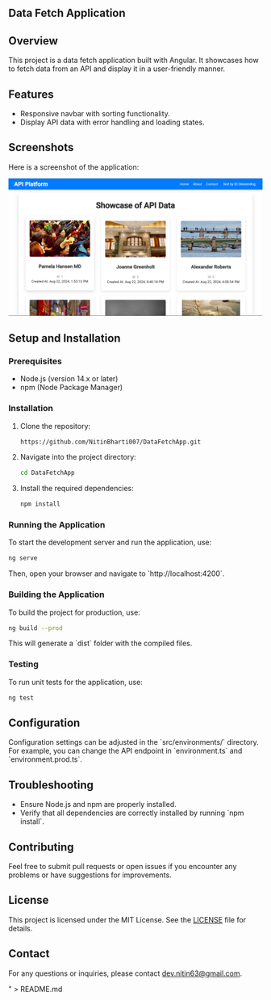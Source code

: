 ## Data Fetch Application

## Overview
This project is a data fetch application built with Angular. It showcases how to fetch data from an API and display it in a user-friendly manner.

## Features
- Responsive navbar with sorting functionality.
- Display API data with error handling and loading states.

## Screenshots

Here is a screenshot of the application:

![Application Screenshot](DataFetchApp.png)

## Setup and Installation

### Prerequisites
- Node.js (version 14.x or later)
- npm (Node Package Manager)

### Installation
1. Clone the repository:
    ```bash
    https://github.com/NitinBharti007/DataFetchApp.git
    ```
2. Navigate into the project directory:
    ```bash
    cd DataFetchApp
    ```
3. Install the required dependencies:
    ```bash
    npm install
    ```

### Running the Application
To start the development server and run the application, use:
```bash
ng serve
```
Then, open your browser and navigate to \`http://localhost:4200\`.

### Building the Application
To build the project for production, use:
```bash
ng build --prod
```
This will generate a \`dist\` folder with the compiled files.

### Testing
To run unit tests for the application, use:
```bash
ng test
```

## Configuration
Configuration settings can be adjusted in the \`src/environments/\` directory. For example, you can change the API endpoint in \`environment.ts\` and \`environment.prod.ts\`.

## Troubleshooting
- Ensure Node.js and npm are properly installed.
- Verify that all dependencies are correctly installed by running \`npm install\`.

## Contributing
Feel free to submit pull requests or open issues if you encounter any problems or have suggestions for improvements.

## License
This project is licensed under the MIT License. See the [LICENSE](LICENSE) file for details.

## Contact
For any questions or inquiries, please contact dev.nitin63@gmail.com.

" > README.md
